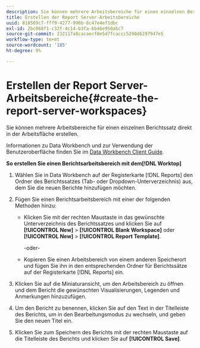 ```yaml
---
description: Sie können mehrere Arbeitsbereiche für einen einzelnen Berichtssatz direkt in der Arbeitsfläche erstellen.
title: Erstellen der Report Server-Arbeitsbereiche
uuid: 818569c7-fff9-4277-996b-8c47e4ef1dbc
exl-id: 2bc068f1-c32f-4c14-b3fa-6b46e950abc7
source-git-commit: 232117a8cacaecf8e5d7fcaccc5290d6297947e5
workflow-type: tm+mt
source-wordcount: '185'
ht-degree: 9%

---
```


# Erstellen der Report Server-Arbeitsbereiche{#create-the-report-server-workspaces}

Sie können mehrere Arbeitsbereiche für einen einzelnen Berichtssatz direkt in der Arbeitsfläche erstellen.

Informationen zu Data Workbench und zur Verwendung der Benutzeroberfläche finden Sie im [Data Workbench Client Guide](https://experienceleague.adobe.com/docs/data-workbench/using/client/t-open-ins.html?lang=de).

**So erstellen Sie einen Berichtsarbeitsbereich mit dem[!DNL Worktop]**

1. Wählen Sie in Data Workbench auf der Registerkarte [!DNL Reports] den Ordner des Berichtssatzes (Tab- oder Dropdown-Unterverzeichnis) aus, dem Sie die neuen Berichte hinzufügen möchten.
1. Fügen Sie einen Berichtsarbeitsbereich mit einer der folgenden Methoden hinzu:

   * Klicken Sie mit der rechten Maustaste in das gewünschte Unterverzeichnis des Berichtssatzes und klicken Sie auf **[!UICONTROL New]** > **[!UICONTROL Blank Workspace]** oder **[!UICONTROL New]** > **[!UICONTROL Report Template]**.

      -oder-

   * Kopieren Sie einen Arbeitsbereich von einem anderen Speicherort und fügen Sie ihn in den entsprechenden Ordner für Berichtssätze auf der Registerkarte [!DNL Reports] ein.

1. Klicken Sie auf die Miniaturansicht, um den Arbeitsbereich zu öffnen und dem Bericht die gewünschten Visualisierungen, Legenden und Anmerkungen hinzuzufügen.
1. Um den Bericht zu benennen, klicken Sie auf den Text in der Titelleiste des Berichts, um in den Bearbeitungsmodus zu wechseln, und geben Sie den neuen Titel ein.
1. Klicken Sie zum Speichern des Berichts mit der rechten Maustaste auf die Titelleiste des Berichts und klicken Sie auf **[!UICONTROL Save]**.

